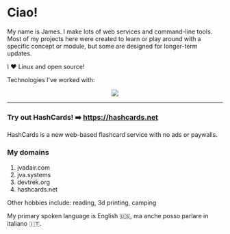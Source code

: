 # Ciao!

My name is James. I make lots of web services and command-line tools. Most of my projects here were created to learn or play around with a specific concept or module, but some are designed for longer-term updates.

I :heart: Linux and open source!

Technologies I've worked with:

<p align="center">
  <img src="https://skillicons.dev/icons?i=git,py,cpp,java,linux,flask,html,css,javascript,jquery,bash,cloudflare,discord,bots,gcp,github,gitlab,godot,md,raspberrypi,replit,stackoverflow,vscode,idea,flutter,dart" />
</p>

---

### Try out HashCards! :arrow_right: https://hashcards.net

HashCards is a new web-based flashcard service with no ads or paywalls.

### My domains
1. jvadair.com
2. jva.systems
3. devtrek.org
5. hashcards.net

Other hobbies include: reading, 3d printing, camping

My primary spoken language is English 🇺🇸, ma anche posso parlare in italiano 🇮🇹.
